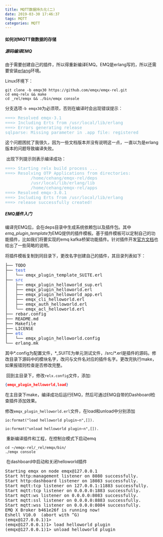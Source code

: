 ```yaml
---
title: MQTT数据持久化(二)
date: 2019-03-30 17:46:37
tags: MQTT
categories: MQTT
---
```


#### 如何对MQTT做数据的存储

##### **源码编译EMQ**

​	由于需要创建自己的插件，所以得重新编译EMQ。EMQ是erlang写的，所以还需要安装[erlang](http://www.erlang.org/)环境。

Linux环境下：

```shell
git clone -b emqx30 https://github.com/emqx/emqx-rel.git
cd emq-relx && make
cd _rel/emqx && ./bin/emqx console
```

​	分支选项`-b emqx30`为必须项，否则在编译时会出现错误提示：

<pre><font color="#88BED4">===&gt; Resolved emqx-3.1</font>
<font color="#88BED4">===&gt; Including Erts from /usr/local/lib/erlang</font>
<font color="#88BED4">===&gt; Errors generating release</font>
<font color="#88BED4">sqlparse: Missing parameter in .app file: registered</font>
</pre>

​	这个问题困扰了我很久，因为一些文档版本并没有说明这一点，一直以为是erlang版本的问题导致编译失败。

​	出现下列提示则表示编译成功：

<pre><font color="#88BED4">===&gt; Starting relx build process ...</font>
<font color="#88BED4">===&gt; Resolving OTP Applications from directories:</font>
<font color="#88BED4">          /home/cehang/emqx-rel/deps</font>
<font color="#88BED4">          /usr/local/lib/erlang/lib</font>
<font color="#88BED4">          /home/cehang/emqx-rel/apps</font>
<font color="#88BED4">===&gt; Resolved emqx-3.0.1</font>
<font color="#88BED4">===&gt; Including Erts from /usr/local/lib/erlang</font>
<font color="#88BED4">===&gt; release successfully created!</font>
</pre>

##### **EMQ插件入门**

​	编译完EMQ后，会在deps目录中生成系统依赖包以及插件包。其中*emq_plugin_template*为EMQ提供的插件模板。基于插件模板可以定制自己的功能插件，比如我们将要实现的emq kafka桥架功能插件。针对插件开发[官方文档](http://docs.emqtt.cn/zh_CN/latest/plugins.html#emq-x-r3-0)也给出了一些简略的说明。

​	将插件模板复制到同目录下，更改名字创建自己的插件，其目录列表如下：

<pre>├── TODO
├── <font color="#6987E0"><b>test</b></font>
│   └── emqx_plugin_template_SUITE.erl
├── <font color="#6987E0"><b>src</b></font>
│   ├── emqx_plugin_helloworld_sup.erl
│   ├── emqx_plugin_helloworld.erl
│   ├── emqx_plugin_helloworld_app.erl
│   ├── emqx_cli_helloworld.erl
│   ├── emqx_auth_helloworld.erl
│   └── emqx_acl_helloworld.erl
├── rebar.config
├── README.md
├── Makefile
├── LICENSE
├── <font color="#6987E0"><b>etc</b></font>
│   └── emqx_plugin_helloworld.config
└── erlang.mk
</pre>

​	其中*.config为配置文件，\*_SUITE为单元测试文件，/src/\*.erl是插件的源码。修改目录下源码中的模块名字，改问与文件名对应的插件名字。更改完执行make，如果报错则检查是否修改完整。

​	回到主目录下，修改`relx.config`文件，添加:

```json
{emqx_plugin_helloworld,load}
```

​	在主目录下make，编译成功后运行EMQ，然后可通过EMQ自带的Dashboard检查插件添加效果。

​	修改`emqx_plugin_helloworld.erl`文件，在load和unload中分别添加

```
io:format("load helloworld plugin~n",[]).
```

```
io:format("unload helloworld plugin~n",[]).
```

​	重新编译插件和工程，在控制台模式下启动emq

```
cd ~/emqx-rel/_rel/emqx/bin/
./emqx console
```

​	在dashboard中启动和关闭helloworld插件

<pre>Starting emqx on node emqx@127.0.0.1
Start http:management listener on 8080 successfully.
Start http:dashboard listener on 18083 successfully.
Start mqtt:tcp listener on 127.0.0.1:11883 successfully.
Start mqtt:tcp listener on 0.0.0.0:1883 successfully.
Start mqtt:ws listener on 0.0.0.0:8083 successfully.
Start mqtt:ssl listener on 0.0.0.0:8883 successfully.
Start mqtt:wss listener on 0.0.0.0:8084 successfully.
EMQ X Broker b461e26f is running now!
Eshell V10.0  (abort with ^G)
(emqx@127.0.0.1)1&gt; 
(emqx@127.0.0.1)1&gt; load helloworld plugin
(emqx@127.0.0.1)1&gt; unload helloworld plugin
</pre>

​	